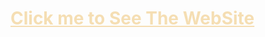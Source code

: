 <h1><a href="https://nuthan-444.github.io/HTML-CSS/INSTAGRAM/" style="color:wheat;">Click me to See The WebSite</a><h1>
